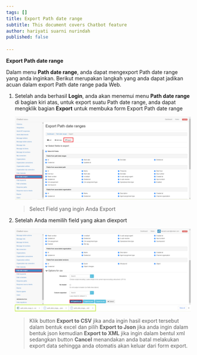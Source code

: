 ```yaml
---
tags: []
title: Export Path date range
subtitle: This document covers Chatbot feature
author: hariyati suarni nurindah
published: false

---
```

**Export Path date range**

Dalam menu **Path date range**, anda dapat mengexport Path date range yang anda inginkan. Berikut merupakan langkah yang anda dapat jadikan acuan dalam export Path date range pada Web.

1. Setelah anda berhasil **Login**, anda akan menemui menu **Path date range** di bagian kiri atas, untuk export suatu Path date range, anda dapat mengklik bagian **Export** untuk membuka form Export Path date range

   ![](/uploads/pathdate3.PNG)

   > Select Field yang ingin Anda Export
2. Setelah Anda memilih field yang akan diexport

   ![](/uploads/path-data-rangers-update5.PNG)

   > Klik button **Export to CSV** jika anda ingin hasil export tersebut dalam bentuk excel dan pilih **Export to Json** jika anda ingin dalam bentuk json kemudian **Export to XML** jika ingin dalam bentul xml sedangkan button **Cancel** menandakan anda batal melakukan export data sehingga anda otomatis akan keluar dari form export.